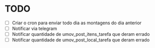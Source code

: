 # TODO
- [ ] Criar o cron para enviar todo dia as montagens do dia anterior
- [ ] Notificar via telegram
- [ ] Notificar quantidade de umov_post_itens_tarefa que deram errado
- [ ] Notificar quantidade de umov_post_local_tarefa que deram errado